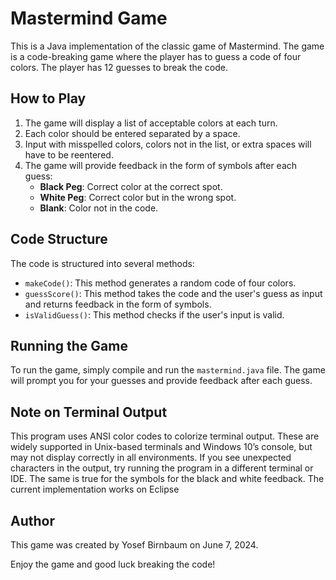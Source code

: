 # Mastermind Game

This is a Java implementation of the classic game of Mastermind. The game is a code-breaking game where the player has to guess a code of four colors. The player has 12 guesses to break the code.

## How to Play

1. The game will display a list of acceptable colors at each turn.
2. Each color should be entered separated by a space.
3. Input with misspelled colors, colors not in the list, or extra spaces will have to be reentered.
4. The game will provide feedback in the form of symbols after each guess:
    - **Black Peg**: Correct color at the correct spot.
    - **White Peg**: Correct color but in the wrong spot.
    - **Blank**: Color not in the code.

## Code Structure

The code is structured into several methods:

- `makeCode()`: This method generates a random code of four colors.
- `guessScore()`: This method takes the code and the user's guess as input and returns feedback in the form of symbols.
- `isValidGuess()`: This method checks if the user's input is valid.

## Running the Game

To run the game, simply compile and run the `mastermind.java` file. The game will prompt you for your guesses and provide feedback after each guess.

## Note on Terminal Output

This program uses ANSI color codes to colorize terminal output. These are widely supported in Unix-based terminals and Windows 10’s console, but may not display correctly in all environments. If you see unexpected characters in the output, try running the program in a different terminal or IDE. The same is true for the symbols for the black and white feedback. The current implementation works on Eclipse


## Author

This game was created by Yosef Birnbaum on June 7, 2024.

Enjoy the game and good luck breaking the code!
